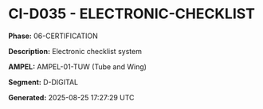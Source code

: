 # CI-D035 - ELECTRONIC-CHECKLIST

**Phase:** 06-CERTIFICATION

**Description:** Electronic checklist system

**AMPEL:** AMPEL-01-TUW (Tube and Wing)

**Segment:** D-DIGITAL

**Generated:** 2025-08-25 17:27:29 UTC
